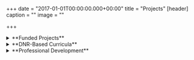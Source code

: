 +++
date = "2017-01-01T00:00:00.000+00:00"
title = "Projects"
[header]
caption = ""
image = ""

+++
<details><summary>**Funded Projects**</summary><p>

_Current Projects (2009-)_

* [Noyce Teaching Fellowship Program](http://nsf.gov/awardsearch/showAward?AWD_ID=0934695&HistoricalAwards=false) (NSF, $1,500,000, 2009-2015)
* [Noyce Master Teaching Fellowship Program](http://nsf.gov/awardsearch/showAward?AWD_ID=1035503&HistoricalAwards=false) (NSF, $1,400,000, 2009-2015)
* [Math for America](http://www.mathforamerica.org/home) Matching Funds to above projects ($1,000,000)

_Past Selected Projects_

* [Rational Number Project](http://www.cehd.umn.edu/ci/rationalnumberproject/default.html) (NSF)
* [The Development of Proof](http://nsf.gov/awardsearch/showAward?AWD_ID=9355861&HistoricalAwards=false) (NSF)
* [DNR-Based Instruction](http://nsf.gov/awardsearch/showAward?AWD_ID=0310128&HistoricalAwards=false) (NSF)
* [Teacher Preparation](http://fipsedatabase.ed.gov/fipse/grantshow.cfm?grantNumber=P116B060216) (US DoE)

</p></details>

<details><summary>**DNR-Based Curricula**</summary><p>

* [Holistic Problems](pdf/Holistic Problems.pdf)
* Complex Numbers
  * [Underpinning Theory](pdf/DNR-Based Curricula- The Case of Complex Numbers.pdf)
  * [Curricular Unit](pdf/Complex Numbers Unit.pdf)
* [Conic Sections](pdf/Conics Section Module.pdf)
* [Rate of Change](pdf/Rate of Change Module.pdf)
* [Euclidean Geometry](pdf/An Alternative Approach to CCSS-Geometry.pdf)

</p>
</details>

<details>

<summary>**Professional Development**</summary><p>

_Current Projects (2009-)_

* [M$f$A SD New Teacher Fellowship](http://www.mathforamerica.org/sandiego#Programs)
* [M$f$A Master Teachers Program](http://www.mathforamerica.org/web/guest/master-teachers)
* [My professional development project](www.xkcd.com)

_Past Selected Projects_

* [FIPSE](http://fipsedatabase.ed.gov/fipse/grantshow.cfm?grantNumber=P116B060216)
* [Algebraic Thinking Institute](http://ucsdmag.ucsd.edu/magazine/vol1no1/campus/math.htm)

</p></details>